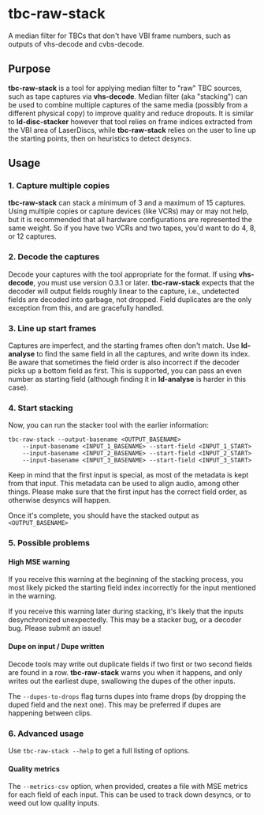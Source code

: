 # tbc-raw-stack

A median filter for TBCs that don't have VBI frame numbers, such as outputs of vhs-decode and cvbs-decode.

## Purpose

**tbc-raw-stack** is a tool for applying median filter to "raw" TBC sources, such as tape captures via **vhs-decode**. Median filter (aka "stacking") can be used to combine multiple captures of the same media (possibly from a different physical copy) to improve quality and reduce dropouts. It is similar to **ld-disc-stacker** however that tool relies on frame indices extracted from the VBI area of LaserDiscs, while **tbc-raw-stack** relies on the user to line up the starting points, then on heuristics to detect desyncs.

## Usage

### 1. Capture multiple copies

**tbc-raw-stack** can stack a minimum of 3 and a maximum of 15 captures. Using multiple copies or capture devices (like VCRs) may or may not help, but it is recommended that all hardware configurations are represented the same weight. So if you have two VCRs and two tapes, you'd want to do 4, 8, or 12 captures. 

### 2. Decode the captures

Decode your captures with the tool appropriate for the format. If using **vhs-decode**, you must use version 0.3.1 or later. **tbc-raw-stack** expects that the decoder will output fields roughly linear to the capture, i.e., undetected fields are decoded into garbage, not dropped. Field duplicates are the only exception from this, and are gracefully handled.

### 3. Line up start frames

Captures are imperfect, and the starting frames often don't match. Use **ld-analyse** to find the same field in all the captures, and write down its index. Be aware that sometimes the field order is also incorrect if the decoder picks up a bottom field as first. This is supported, you can pass an even number as starting field (although finding it in **ld-analyse** is harder in this case).

### 4. Start stacking

Now, you can run the stacker tool with the earlier information:

```text
tbc-raw-stack --output-basename <OUTPUT_BASENAME>
    --input-basename <INPUT_1_BASENAME> --start-field <INPUT_1_START>
    --input-basename <INPUT_2_BASENAME> --start-field <INPUT_2_START>
    --input-basename <INPUT_3_BASENAME> --start-field <INPUT_3_START>
```

Keep in mind that the first input is special, as most of the metadata is kept from that input. This metadata can be used to align audio, among other things. Please make sure that the first input has the correct field order, as otherwise desyncs will happen.

Once it's complete, you should have the stacked output as `<OUTPUT_BASENAME>`

### 5. Possible problems

#### High MSE warning

If you receive this warning at the beginning of the stacking process, you most likely picked the starting field index incorrectly for the input mentioned in the warning.

If you receive this warning later during stacking, it's likely that the inputs desynchronized unexpectedly. This may be a stacker bug, or a decoder bug. Please submit an issue!

#### Dupe on input / Dupe written

Decode tools may write out duplicate fields if two first or two second fields are found in a row. **tbc-raw-stack** warns you when it happens, and only writes out the earliest dupe, swallowing the dupes of the other inputs.

The `--dupes-to-drops` flag turns dupes into frame drops (by dropping the duped field and the next one). This may be preferred if dupes are happening between clips.

### 6. Advanced usage

Use `tbc-raw-stack --help` to get a full listing of options.

#### Quality metrics

The `--metrics-csv` option, when provided, creates a file with MSE metrics for each field of each input. This can be used to track down desyncs, or to weed out low quality inputs.
